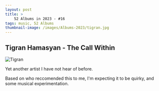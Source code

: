 ```yaml
---
layout: post 
title: >
    52 Albums in 2023 - #16
tags: music, 52 Albums
thumbnail-image: /images/Albums-2023/tigran.jpg
---
```


## Tigran Hamasyan - The Call Within

![Tigran](/images/Albums-2023/tigran.jpg)


Yet another artist I have not hear of before. 

Based on who reccomended this to me, I'm expecting it to be quirky, and some musical experimentation.